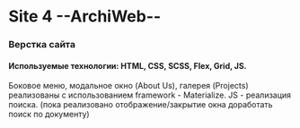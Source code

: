 # Site 4 --ArchiWeb--

### Верстка сайта  
#### Используемые технологии: HTML, CSS, SCSS, Flex, Grid, JS.  
Боковое меню, модальное окно (About Us), галерея (Projects) реализованы с использованием framework - Materialize.
JS - реализация поиска. (пока реализовано отображение/закрытие окна доработать поиск по документу)
